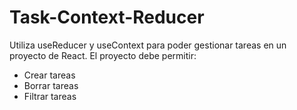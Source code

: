# Task-Context-Reducer

Utiliza useReducer y useContext para poder gestionar tareas en un proyecto de React. El proyecto debe permitir:

- Crear tareas
- Borrar tareas
- Filtrar tareas

